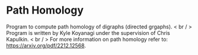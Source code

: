 # Path Homology
Program to compute path homology of digraphs (directed grgaphs). < br / >
Program is written by Kyle Koyanagi under the supervision of Chris Kapulkin. < br / >
For more information on path homology refer to: https://arxiv.org/pdf/2212.12568.
